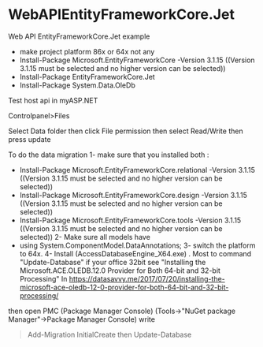 # WebAPIEntityFrameworkCore.Jet
Web API EntityFrameworkCore.Jet example
- make project platform 86x or 64x not any
- Install-Package Microsoft.EntityFrameworkCore -Version 3.1.15 ((Version 3.1.15 must be selected and no higher version can be selected))
- Install-Package EntityFrameworkCore.Jet 
- Install-Package System.Data.OleDb 


Test host api in  myASP.NET

Controlpanel>Files

Select Data folder then click File permission then select Read/Write then press update

To do the data migration
1- make sure that you installed both :
  - Install-Package Microsoft.EntityFrameworkCore.relational -Version 3.1.15 ((Version 3.1.15 must be selected and no higher version can be selected))
  - Install-Package Microsoft.EntityFrameworkCore.design -Version 3.1.15 ((Version 3.1.15 must be selected and no higher version can be selected))
  - Install-Package Microsoft.EntityFrameworkCore.tools -Version 3.1.15 ((Version 3.1.15 must be selected and no higher version can be selected))
2- Make sure all models have 
  - using System.ComponentModel.DataAnnotations;
3- switch the platform to 64x.
4- Install (AccessDatabaseEngine_X64.exe) . Most to command "Update-Database"
  if your office 32bit see "Installing the Microsoft.ACE.OLEDB.12.0 Provider for Both 64-bit and 32-bit Processing"
  In https://datasavvy.me/2017/07/20/installing-the-microsoft-ace-oledb-12-0-provider-for-both-64-bit-and-32-bit-processing/


then open PMC (Package Manager Console) (Tools->"NuGet package Manager"->Package Manager Console)
write 
>Add-Migration InitialCreate
then 
>Update-Database
